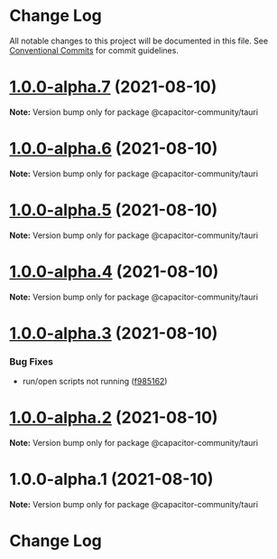# Change Log

All notable changes to this project will be documented in this file.
See [Conventional Commits](https://conventionalcommits.org) for commit guidelines.

# [1.0.0-alpha.7](https://github.com/capacitor-community/tauri/compare/v1.0.0-alpha.6...v1.0.0-alpha.7) (2021-08-10)

**Note:** Version bump only for package @capacitor-community/tauri





# [1.0.0-alpha.6](https://github.com/capacitor-community/tauri/compare/v1.0.0-alpha.5...v1.0.0-alpha.6) (2021-08-10)

**Note:** Version bump only for package @capacitor-community/tauri






# [1.0.0-alpha.5](https://github.com/capacitor-community/tauri/compare/v1.0.0-alpha.4...v1.0.0-alpha.5) (2021-08-10)

**Note:** Version bump only for package @capacitor-community/tauri





# [1.0.0-alpha.4](https://github.com/capacitor-community/tauri/compare/v1.0.0-alpha.3...v1.0.0-alpha.4) (2021-08-10)

**Note:** Version bump only for package @capacitor-community/tauri





# [1.0.0-alpha.3](https://github.com/capacitor-community/tauri/compare/v1.0.0-alpha.2...v1.0.0-alpha.3) (2021-08-10)


### Bug Fixes

* run/open scripts not running ([f985162](https://github.com/capacitor-community/tauri/commit/f98516210c697d3d5b165647f8487e96acdd0ed1))





# [1.0.0-alpha.2](https://github.com/capacitor-community/tauri/compare/v1.0.0-alpha.1...v1.0.0-alpha.2) (2021-08-10)

**Note:** Version bump only for package @capacitor-community/tauri





# 1.0.0-alpha.1 (2021-08-10)

**Note:** Version bump only for package @capacitor-community/tauri





# Change Log
